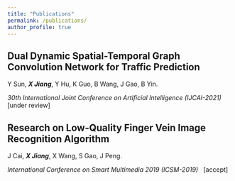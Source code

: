 ```yaml
---
title: "Publications"
permalink: /publications/
author_profile: true
---
```


## **Dual Dynamic Spatial-Temporal Graph Convolution Network for Traffic Prediction**

Y Sun, _**X Jiang**_, Y Hu, K Guo, B Wang, J Gao, B Yin.

_30th International Joint Conference on Artificial Intelligence  (IJCAI-2021)_ &nbsp; \[under review]


## **Research on Low-Quality Finger Vein Image Recognition Algorithm**

J Cai, _**X Jiang**_, X Wang, S Gao, J Peng.

_International Conference on Smart Multimedia 2019  (ICSM-2019)_ &nbsp; \[accept]

